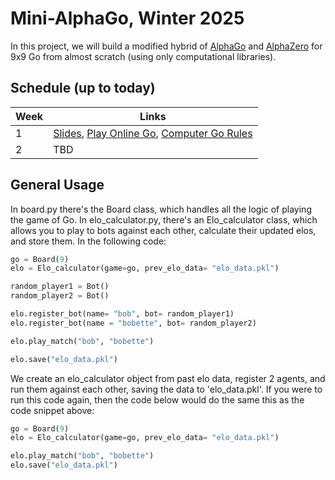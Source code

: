# Mini-AlphaGo, Winter 2025

In this project, we will build a modified hybrid of [AlphaGo](https://www.nature.com/articles/nature16961) and [AlphaZero](https://www.nature.com/articles/nature24270) for 9x9 Go from almost scratch (using only computational libraries).

## Schedule (up to today)

| **Week** | **Links** |
| --- | --- |
| 1 | [Slides](https://docs.google.com/presentation/d/1-xUB_iLC-hbhHI7JJtxdNb0yJfJjoJYizdwDDreBi8k/edit?usp=sharing), [Play Online Go](https://online-go.com/), [Computer Go Rules](https://tromp.github.io/go.html)
| 2 | TBD |

## General Usage
In board.py there's the Board class, which handles all the logic of playing the game of Go. In elo_calculator.py, there's an Elo_calculator class, which allows you to play to bots against each other, calculate their updated elos, and store them. 
In the following code:
```python
go = Board(9)
elo = Elo_calculator(game=go, prev_elo_data= "elo_data.pkl")

random_player1 = Bot()
random_player2 = Bot()

elo.register_bot(name= "bob", bot= random_player1)
elo.register_bot(name = "bobette", bot= random_player2)

elo.play_match("bob", "bobette")

elo.save("elo_data.pkl")
```
We create an elo_calculator object from past elo data, register 2 agents, and run them against each other, saving the data to 'elo_data.pkl'. If you were to run this code again, then the code below would do the same this as the code snippet above:
```python
go = Board(9)
elo = Elo_calculator(game=go, prev_elo_data= "elo_data.pkl")

elo.play_match("bob", "bobette")
elo.save("elo_data.pkl")
```
